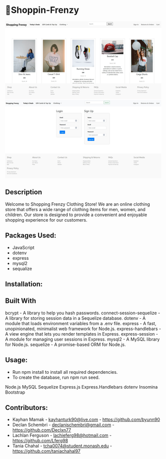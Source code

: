 # 🛒Shoppin-Frenzy

![alt text](./Develop/assets/ss1.JPG)
![alt text](./Develop/assets/ss2.JPG)

## Description

Welcome to Shopping Frenzy Clothing Store! We are an online clothing store that offers a wide range of clothing items for men, women, and children. Our store is designed to provide a convenient and enjoyable shopping experience for our customers.

## Packages Used:

- JavaScript
- dotenv
- express
- mysql2
- sequalize

## Installation:

## Built With

bcrypt - A library to help you hash passwords.
connect-session-sequelize - A library for storing session data in a Sequelize database.
dotenv - A module that loads environment variables from a .env file.
express - A fast, unopinionated, minimalist web framework for Node.js.
express-handlebars - A view engine that lets you render templates in Express.
express-session - A module for managing user sessions in Express.
mysql2 - A MySQL library for Node.js.
sequelize - A promise-based ORM for Node.js.

## Usage:

- Run npm install to install all required dependencies.
- To create the database, run npm run seed.

Node.js
MySQL
Sequelize
Express.js
Express.Handlebars
dotenv
Insomina
Bootstrap

## Contributors:

- Kayhan Mamak - kayhanturk90@live.com - https://github.com/byunn90
- Declan Schembri - declanjschembri@gmail.com - https://github.com/Declxn77
- Lachlan Ferguson - lachieferg98@hotmail.com - https://github.com/Lferg98
- Tania Chahal - tcha0074@student.monash.edu - https://github.com/taniachahal97
